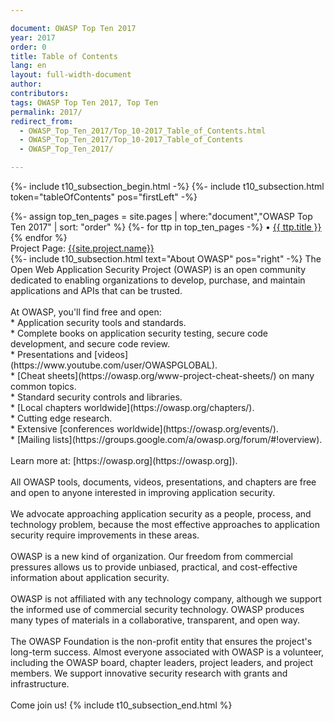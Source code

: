 ```yaml
---

document: OWASP Top Ten 2017
year: 2017
order: 0
title: Table of Contents
lang: en
layout: full-width-document
author:
contributors:
tags: OWASP Top Ten 2017, Top Ten
permalink: 2017/
redirect_from:
  - OWASP_Top_Ten_2017/Top_10-2017_Table_of_Contents.html
  - OWASP_Top_Ten_2017/Top_10-2017_Table_of_Contents
  - OWASP_Top_Ten_2017/

---
```

{%- include t10_subsection_begin.html -%}
{%- include t10_subsection.html token="tableOfContents" pos="firstLeft" -%}
</div>
{%- assign top_ten_pages = site.pages | where:"document","OWASP Top Ten 2017" | sort: "order" %}
{%- for ttp in top_ten_pages -%}
&bull; <a href="{{site.baseurl}}{{ ttp.url }}">{{ ttp.title }}</a><br>
{% endfor %}
<br>
Project Page: <a href="{{site.github.url}}" title="{{site.project.name}}"> {{site.project.name}}</a><br>
<div>
{%- include t10_subsection.html text="About OWASP" pos="right" -%}
The Open Web Application Security Project (OWASP) is an open community dedicated to enabling organizations to develop, purchase, and maintain applications and APIs that can be trusted.
<br>
<br>
At OWASP, you'll find free and open:<br>
* Application security tools and standards.<br>
* Complete books on application security testing, secure code development, and secure code review.<br>
* Presentations and [videos](https://www.youtube.com/user/OWASPGLOBAL).<br>
* [Cheat sheets](https://owasp.org/www-project-cheat-sheets/) on many common topics.<br>
* Standard security controls and libraries.<br>
* [Local chapters worldwide](https://owasp.org/chapters/).<br>
* Cutting edge research.<br>
* Extensive [conferences worldwide](https://owasp.org/events/).<br>
* [Mailing lists](https://groups.google.com/a/owasp.org/forum/#!overview).<br>
<br>
Learn more at: [https://owasp.org](https://owasp.org]).<br>
<br>
All OWASP tools, documents, videos, presentations, and chapters are free and open to anyone interested in improving application security.
<br><br>
We advocate approaching application security as a people, process, and technology problem, because the most effective approaches to application security require improvements in these areas.
<br><br>
OWASP is a new kind of organization. Our freedom from commercial pressures allows us to provide unbiased, practical, and cost-effective information about application security.
<br><br>
OWASP is not affiliated with any technology company, although we support the informed use of commercial security technology. OWASP produces many types of materials in a collaborative, transparent, and open way.
<br><br>
The OWASP Foundation is the non-profit entity that ensures the project's long-term success. Almost everyone associated with OWASP is a volunteer, including the OWASP board, chapter leaders, project leaders, and project members. We support innovative security research with grants and infrastructure.
<br><br>
Come join us!
{% include t10_subsection_end.html %}